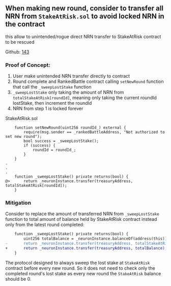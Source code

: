 ## When making new round, consider to transfer all NRN from `StakeAtRisk.sol` to avoid locked NRN in the contract

this allow to unintended/rogue direct NRN transfer to StakeAtRisk contract to be rescued

Github: [143](https://github.com/code-423n4/2024-02-ai-arena/blob/cd1a0e6d1b40168657d1aaee8223dc050e15f8cc/src/StakeAtRisk.sol#L143)

### Proof of Concept:
1. User make unintended NRN transfer directly to contract
2. Round complete and RankedBattle contract calling `setNewRound` function that call the `_sweepLostStake` function
3. `_sweepLostStake` only taking the amount of NRN from `totalStakeAtRisk[roundId]`, meaning only taking the current roundId lostStake, then increment the roundId
4. NRN from step 1 is locked forever

StakeAtRisk.sol
```
    function setNewRound(uint256 roundId_) external {
        require(msg.sender == _rankedBattleAddress, "Not authorized to set new round");
        bool success = _sweepLostStake();
        if (success) {
            roundId = roundId_;
        }
    }
.
.
.
    function _sweepLostStake() private returns(bool) {
@>      return _neuronInstance.transfer(treasuryAddress, totalStakeAtRisk[roundId]);
    }
```

### Mitigation
Consider to replace the amount of transferred NRN from `_sweepLostStake` function to total amount of balance held by StakeAtRisk contract instead only from the latest round completed:

```diff
    function _sweepLostStake() private returns(bool) {
        uint256 totalBalance = _neuronInstance.balanceOf(address(this));
-       return _neuronInstance.transfer(treasuryAddress, totalStakeAtRisk[roundId]);
+       return _neuronInstance.transfer(treasuryAddress, totalBalance);
    }
```

The protocol designed to always sweep the lost stake at `StakeAtRisk` contract before every new round. So it does not need to check only the completed round's lost stake as every new round the `StakeAtRisk` balance should be 0.